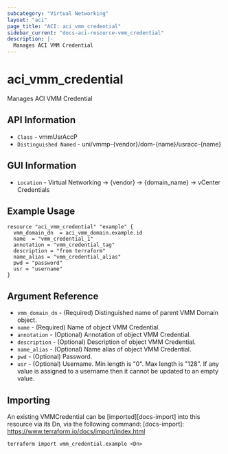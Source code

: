 ```yaml
---
subcategory: "Virtual Networking"
layout: "aci"
page_title: "ACI: aci_vmm_credential"
sidebar_current: "docs-aci-resource-vmm_credential"
description: |-
  Manages ACI VMM Credential
---
```


# aci_vmm_credential #

Manages ACI VMM Credential

## API Information ##

* `Class` - vmmUsrAccP
* `Distinguished Named` - uni/vmmp-{vendor}/dom-{name}/usracc-{name}

## GUI Information ##

* `Location` - Virtual Networking -> {vendor} -> {domain_name} -> vCenter Credentials
  
## Example Usage ##

```hcl
resource "aci_vmm_credential" "example" {
  vmm_domain_dn  = aci_vmm_domain.example.id
  name  = "vmm_credential_1"
  annotation = "vmm_credential_tag"
  description = "from terraform"
  name_alias = "vmm_credential_alias"
  pwd = "password"
  usr = "username"
}
```

## Argument Reference ##

* `vmm_domain_dn` - (Required) Distinguished name of parent VMM Domain object.
* `name` - (Required) Name of object VMM Credential.
* `annotation` - (Optional) Annotation of object VMM Credential.
* `description` - (Optional) Description of object VMM Credential.
* `name_alias` - (Optional) Name alias of object VMM Credential.
* `pwd` - (Optional) Password.
* `usr` - (Optional) Username. Min length is "0". Max length is "128". If any value is assigned to a username then it cannot be updated to an empty value. 

## Importing ##

An existing VMMCredential can be [imported][docs-import] into this resource via its Dn, via the following command:
[docs-import]: https://www.terraform.io/docs/import/index.html

```
terraform import vmm_credential.example <Dn>
```